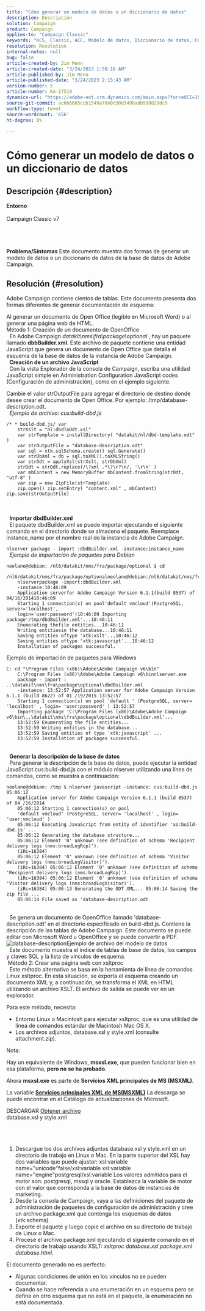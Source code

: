 ```yaml
---
title: "Cómo generar un modelo de datos o un diccionario de datos"
description: Descripción
solution: Campaign
product: Campaign
applies-to: "Campaign Classic"
keywords: "KCS, Classic, ACC, Modelo de datos, Diccionario de datos, Cómo hacerlo"
resolution: Resolution
internal-notes: null
bug: false
article-created-by: Jim Menn
article-created-date: "3/24/2023 1:58:16 AM"
article-published-by: Jim Menn
article-published-date: "3/24/2023 2:15:43 AM"
version-number: 5
article-number: KA-17519
dynamics-url: "https://adobe-ent.crm.dynamics.com/main.aspx?forceUCI=1&pagetype=entityrecord&etn=knowledgearticle&id=42e0f551-e7c9-ed11-b597-6045bd0061cb"
source-git-commit: ac666665ccb1549a78e0d30d349badb50dd29dc9
workflow-type: tm+mt
source-wordcount: '656'
ht-degree: 0%

---
```


# Cómo generar un modelo de datos o un diccionario de datos

## Descripción {#description}

<b>Entorno</b><br><br>Campaign Classic v7<br><br> <br><br><br><b>Problema/Síntomas</b>
Este documento muestra dos formas de generar un modelo de datos o un diccionario de datos de la base de datos de Adobe Campaign.


## Resolución {#resolution}


Adobe Campaign contiene cientos de tablas. Este documento presenta dos formas diferentes de generar documentación de esquema:

Al generar un documento de Open Office (legible en Microsoft Word) o al generar una página web de HTML.
<br>Método 1: Creación de un documento de OpenOffice<br> 
En Adobe Campaign *datakit\nms\fra\package\optional* , hay un paquete llamado <b>dbbBuilder.xml</b>. Este archivo de paquete contiene una entidad JavaScript que genera un documento de Open Office que detalla el esquema de la base de datos de la instancia de Adobe Campaign.
<br> 
<b>Creación de un archivo JavaScript</b>
<br> 
Con la vista Explorador de la consola de Campaign, escriba una utilidad JavaScript simple en Administration Configuration JavaScript codes (Configuración de administración), como en el ejemplo siguiente.

Cambie el valor strOutputFile para agregar el directorio de destino donde desee crear el documento de Open Office. Por ejemplo: /tmp/database-description.odt.
<br> 
*Ejemplo de archivo: cus:build-dbd.js*


```
/* * build-dbd.js/ var 
    strXslt = "nl:dbdToOdt.xsl" 
    var strTemplate = installDirectory( "datakit/nl/dbd-template.odt" ) 
    var strOutputFile = "database-description.odt" 
    var sql = xtk.sqlSchema.create() sql.Generate() 
    var strDbXml = db = sql.toXML().toXMLString() 
    var strOdt = applyXsl(strXslt, strDbXml) 
    strOdt = strOdt.replace(/\?xml .*\?\r?\n/, '\r\n' ) 
    var mbContent = new MemoryBuffer mbContent.fromString(strOdt, "utf-8" ) 
    var zip = new ZipFile(strTemplate) 
    zip.open() zip.setEntry( "content.xml" , mbContent) zip.save(strOutputFile)
```

<br> <br> 
<b>Importar dbdBuilder.xml</b>
<br> 
El paquete dbdBuilder.xml se puede importar ejecutando el siguiente comando en el directorio donde se almacena el paquete. Reemplace instance_name por el nombre real de la instancia de Adobe Campaign.

`nlserver package - import :dbdBuilder.xml -instance:instance_name`
<br> 
*Ejemplo de importación de paquetes para Debian*


```
neolane@debian: /nl6/datakit/nms/fra/package/optional $ cd 
    /nl6/datakit/nms/fra/package/optionalneolane@debian:/nl6/datakit/nms/fra/package/optional$ 
    nlserverpackage -import:dbdBuilder.xml 
    -instance:10:46:09 
    Application serverfor Adobe Campaign Version 6.1.1(build 8537) of 04/16/201410:46:09 
    Starting 1 connection(s) on pool'default vmcloud'(PostgreSQL, server='localhost', 
    login='user:password')10:46:09 Importing package'/tmp/dbdBuilder.xml'...10:46:11 
    Enumerating thefile entities...10:46:11 
    Writing entitiesin the database...10:46:11 
    Saving entities oftype 'xtk:xslt'...10:46:12 
    Saving entities oftype 'xtk:javascript'...10:46:12 
    Installation of packages successful.
```


Ejemplo de importación de paquetes para Windows


```
C: cd "\Program Files (x86)\Adobe\Adobe Campaign v6\bin" 
    C:\Program Files (x86)\Adobe\Adobe Campaign v6\binnlserver.exe 
    package - import : ..\datakit\nms\fra\package\optional\dbdBuilder.xml 
    -instance: 13:52:57 Application server for Adobe Campaign Version 6.1.1 (build 8622) of 01 /19/2015 13:52:57 
    Starting 1 connection(s) on pool 'default ' (PostgreSQL, server= 'localhost' , login= 'user:password' ) 13:52:57
    Importing package 'C:\Program Files (x86)\Adobe\Adobe Campaign v6\bin\..\datakit\nms\fra\package\optional\dbdBuilder.xml'... 
    13:52:59 Enumerating the file entities... 
    13:52:59 Writing entities in the database... 
    13:52:59 Saving entities of type 'xtk:javascript' ... 
    13:52:59 Installation of packages successful.
```

<br> 
<b>Generar la descripción de la base de datos</b>
<br> 
Para generar la descripción de la base de datos, puede ejecutar la entidad JavaScript cus:build-dbd.js con el módulo nlserver utilizando una línea de comandos, como se muestra a continuación:


```
neolane@debian: /tmp $ nlserver javascript -instance: cus:build-dbd.js 05:06:12 
    Application server for Adobe Campaign Version 6.1.1 (build 8537) of 04 /16/2014 
    05:06:12 Starting 1 connection(s) on pool 
    'default vmcloud' (PostgreSQL, server= 'localhost' , login= 'user:vmcloud' ) 
    05:06:12 Executing JavaScript from entity of identifier 'xs:build-dbd.js' ... 
    05:06:12 Generating the database structure... 
    05:06:12 Element '0' unknown (see definition of schema 'Recipient delivery logs (nms:broadLogRcp)'). 
    (iRc=16384) 
    05:06:12 Element '0' unknown (see definition of schema 'Visitor delivery logs (nms:broadLogVisitor)'). 
    (iRc=16384) 05:06:12 Element '0' unknown (see definition of schema 'Recipient delivery logs (nms:broadLogRcp)'). 
    (iRc=16384) 05:06:12 Element '0' unknown (see definition of schema 'Visitor delivery logs (nms:broadLogVisitor)'). 
    (iRc=16384) 05:06:13 Generating the ODT XML... 05:06:14 Saving the zip file ... 
    05:06:14 File saved as 'database-description.odt
```

<br> 
Se genera un documento de OpenOffice llamado &#39;database-description.odt&#39; en el directorio especificado en build-dbd.js. Contiene la descripción de las tablas de Adobe Campaign. Este documento se puede editar con Microsoft Word u OpenOffice y se puede convertir a PDF.
![database-description](https://helpx.adobe.com/content/dam/help/en/campaign/kb/generate-data-model/jcr%3acontent/main-pars/image/database-description.gif "database-description")Ejemplo de archivo del modelo de datos<br> 
Este documento muestra el índice de tablas de base de datos, los campos y claves SQL y la lista de vínculos de esquema.
<br> Método 2: Crear una página web con xsltproc<br> 
Este método alternativo se basa en la herramienta de línea de comandos Linux xsltproc. En esta situación, se exporta el esquema creando un documento XML y, a continuación, se transforma el XML en HTML utilizando un archivo XSLT. El archivo de salida se puede ver en un explorador.

Para este método, necesita:

- Entorno Linux o Macintosh para ejecutar xsltproc, que es una utilidad de línea de comandos estándar de Macintosh Mac OS X.
- Los archivos adjuntos, database.xsl y style.xml (consulte attachment.zip).


Nota:

Hay un equivalente de Windows, <b>msxsl.exe</b>, que pueden funcionar bien en esa plataforma, <b>pero no se ha probado</b>.

Ahora <b>msxsl.exe</b> es parte de <b>Servicios XML principales de MS (MSXML)</b>.

La variable <b>[Servicios principales XML de MS](https://www.catalog.update.microsoft.com/Search.aspx?q=Microsoft%20Core%20XML%20Services%20%28MSXML%29%204.0)</b><b>[(MSXML)](https://www.catalog.update.microsoft.com/Search.aspx?q=Microsoft%20Core%20XML%20Services%20%28MSXML%29%204.0)</b> La descarga se puede encontrar en el Catálogo de actualizaciones de Microsoft.



DESCARGAR
[Obtener archivo](https://helpx.adobe.com/content/dam/help/en/campaign/kb/generate-data-model/jcr:content/main-pars/download_123504941/attachments.zip "attachments.zip") <br>database.xsl y style.xml<br> <br> <br> 
1. Descargue los dos archivos adjuntos database.xsl y style.xml en un directorio de trabajo en Linux o Mac. En la parte superior del XSL hay dos variables que puede ajustar: xsl:variable name=&quot;unicode&quot;false/xsl:variable xsl:variable name=&quot;engine&quot;postgresql/xsl:variable Los valores admitidos para el motor son: postgresql, mssql y oracle. Establezca la variable de motor con el valor que corresponda a la base de datos de instancias de marketing.
2. Desde la consola de Campaign, vaya a las definiciones del paquete de administración de paquetes de configuración de administración y cree un archivo package.xml que contenga los esquemas de datos (xtk:schema).
3. Exporte el paquete y luego copie el archivo en su directorio de trabajo de Linux o Mac.
4. Procese el archivo package.xml ejecutando el siguiente comando en el directorio de trabajo usando XSLT: *xsltproc database.xsl package.xml database.html*.


El documento generado no es perfecto:

- Algunas condiciones de unión en los vínculos no se pueden documentar.
- Cuando se hace referencia a una enumeración en un esquema pero se define en otro esquema que no está en el paquete, la enumeración no está documentada.

